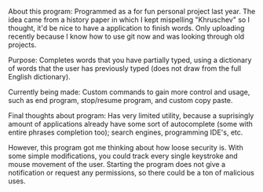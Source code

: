 About this program:
Programmed as a for fun personal project last year. The idea came from a history paper in which 
I kept mispelling "Khruschev" so I thought, it'd be nice to have a application to finish words. 
Only uploading recently because I know how to use git now and was looking through old projects.

Purpose:
Completes words that you have partially typed, using a dictionary of words that the user 
has previously typed (does not draw from the full English dictionary).

Currently being made:
Custom commands to gain more control and usage, such as end program, stop/resume program, and custom copy paste.

Final thoughts about program:
Has very limited utility, because a suprisingly amount of applications already have some sort of
autocomplete (some with entire phrases completion too); search engines, programming IDE's, etc.

However, this program got me thinking about how loose security is. With some simple modifications, you
could track every single keystroke and mouse movement of the user. Starting the program does not give
a notification or request any permissions, so there could be a ton of malicious uses.
